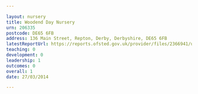 ```yaml
---

layout: nursery
title: Woodend Day Nursery
urn: 206335
postcode: DE65 6FB
address: 136 Main Street, Repton, Derby, Derbyshire, DE65 6FB
latestReportUrl: https://reports.ofsted.gov.uk/provider/files/2366941/urn/206335.pdf
teaching: 0
development: 0
leadership: 1
outcomes: 0
overall: 1
date: 27/03/2014

---
```

